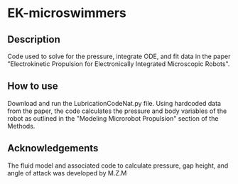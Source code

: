 # EK-microswimmers

## Description
Code used to solve for the pressure, integrate ODE, and fit data in the paper "Electrokinetic Propulsion for Electronically Integrated Microscopic Robots".

## How to use
Download and run the LubricationCodeNat.py file. Using hardcoded data from the paper, the code calculates the pressure and body variables of the robot as outlined in the "Modeling Microrobot Propulsion" section of the Methods.

## Acknowledgements
The fluid model and associated code to calculate pressure, gap height, and angle of attack was developed by M.Z.M
